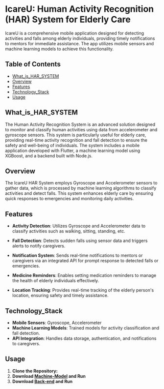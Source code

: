 # IcareU: Human Activity Recognition (HAR) System for Elderly Care

IcareU is a comprehensive mobile application designed for detecting activities and falls among elderly individuals, providing timely notifications to mentors for immediate assistance. The app utilizes mobile sensors and machine learning models to achieve this functionality.

## Table of Contents
- [What_is_HAR_SYSTEM](#What_is_HAR_SYSTEM)
- [Overview](#overview)
- [Features](#features)
- [Technology_Stack](#Technology_Stack)
- [Usage](#usage)

## What_is_HAR_SYSTEM
The Human Activity Recognition System is an advanced solution designed to monitor and classify human activities using data from accelerometer and gyroscope sensors. This system is particularly useful for elderly care, providing real-time activity recognition and fall detection to ensure the safety and well-being of individuals. The system includes a mobile application developed with Flutter, a machine learning model using XGBoost, and a backend built with Node.js.

## Overview

The IcareU HAR System employs Gyroscope and Accelerometer sensors to gather data, which is processed by machine learning algorithms to classify activities and detect falls. This system enhances elderly care by ensuring quick responses to emergencies and monitoring daily activities.

## Features

- **Activity Detection**: Utilizes Gyroscope and Accelerometer data to classify activities such as walking, sitting, standing, etc.

- **Fall Detection**: Detects sudden falls using sensor data and triggers alerts to notify caregivers.

- **Notification System**: Sends real-time notifications to mentors or caregivers via an integrated API for prompt response to detected falls or emergencies.

- **Medicine Reminders**: Enables setting medication reminders to manage the health of elderly individuals effectively.

- **Location Tracking**: Provides real-time tracking of the elderly person's location, ensuring safety and timely assistance.

## Technology_Stack

- **Mobile Sensors**: Gyroscope, Accelerometer
- **Machine Learning Models**: Trained models for activity classification and fall detection.
- **API Integration**: Handles data storage, authentication, and notifications to caregivers.

## Usage
1. **Clone the Repository:**
2. **Download [Machine-Model](https://github.com/MohammedAshraf19/Activity_Detection_Model) and Run**
3. **Download [Back-end](https://github.com/MuhammedSayeed/iCareU) and Run**

